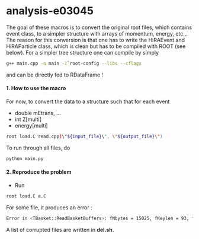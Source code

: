 # analysis-e03045

The goal of these macros is to convert the original root files, which contains event class, to a simpler structure with arrays of momentum, energy, etc... The reason for this conversion is that one has to write the HiRAEvent and HiRAParticle class, which is clean but has to be compiled with ROOT (see below). For a simpler tree structure one can compile by simply
```bash
g++ main.cpp -o main -I`root-config --libs --cflags
```
and can be directly fed to RDataFrame !

#### 1. How to use the macro
For now, to convert the data to a structure such that for each event
- double mEtrans, ...
- int Z[multi]
- energy[multi]

```bash
root load.C read.cpp(\"${input_file}\", \"${output_file}\")
```

To run through all files, do 
```bash
python main.py
```

#### 2. Reproduce the problem
- Run
```bash
root load.C a.C
```
For some file, it produces an error :
```bash
Error in <TBasket::ReadBasketBuffers>: fNbytes = 15025, fKeylen = 93, fObjlen = 22184, noutot = 0, nout=0, nin=14932, nbuf=22184
```


A list of corrupted files are written in **del.sh**.